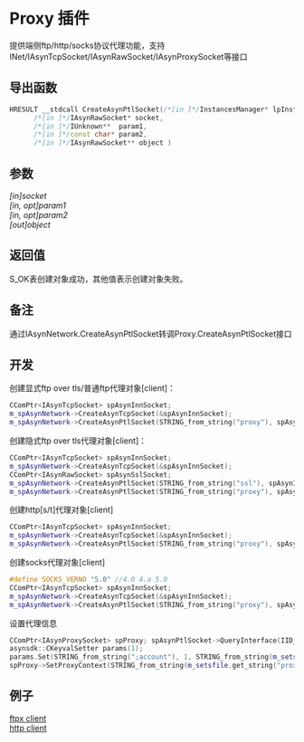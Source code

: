 # Proxy 插件  

提供端侧ftp/http/socks协议代理功能，支持INet/IAsynTcpSocket/IAsynRawSocket/IAsynProxySocket等接口

## 导出函数  
```c++  
HRESULT __stdcall CreateAsynPtlSocket(/*[in ]*/InstancesManager* lpInstancesManager,  
      /*[in ]*/IAsynRawSocket* socket,  
      /*[in ]*/IUnknown**  param1,  
      /*[in ]*/const char* param2,  
      /*[in ]*/IAsynRawSocket** object )  
```  

## 参数
*[in]socket*  
*[in, opt]param1*  
*[in, opt]param2*  
*[out]object*  

## 返回值
S_OK表创建对象成功，其他值表示创建对象失败。  

## 备注
通过IAsynNetwork.CreateAsynPtlSocket转调Proxy.CreateAsynPtlSocket接口  

## 开发
创建显式ftp over tls/普通ftp代理对象[client]：  
```c++  
CComPtr<IAsynTcpSocket> spAsynInnSocket;
m_spAsynNetwork->CreateAsynTcpSocket(&spAsynInnSocket);
m_spAsynNetwork->CreateAsynPtlSocket(STRING_from_string("proxy"), spAsynInnSocket, 0, STRING_from_string(ssl_explicit? "ftps/1.0" : "ftp/1.0"), &spAsynPtlSocket);
```  

创建隐式ftp over tls代理对象[client]：  
```c++  
CComPtr<IAsynTcpSocket> spAsynInnSocket;
m_spAsynNetwork->CreateAsynTcpSocket(&spAsynInnSocket);
CComPtr<IAsynRawSocket> spAsynSslSocket;
m_spAsynNetwork->CreateAsynPtlSocket(STRING_from_string("ssl"), spAsynInnSocket, 0, STRING_from_string("tls/1.0"), &spAsynSslSocket);
m_spAsynNetwork->CreateAsynPtlSocket(STRING_from_string("proxy"), spAsynSslSocket, 0, STRING_from_string("ftp/1.0"), &spAsynPtlSocket);
```  

创建http[s/t]代理对象[client]  
```c++  
CComPtr<IAsynTcpSocket> spAsynInnSocket;
m_spAsynNetwork->CreateAsynTcpSocket(&spAsynInnSocket);
m_spAsynNetwork->CreateAsynPtlSocket(STRING_from_string("proxy"), spAsynInnSocket, 0, STRING_from_string(ssl? "https/1.0" : "http/1.0"), &spAsynPtlSocket);
```  

创建socks代理对象[client]  
```c++  
#define SOCKS_VERNO "5.0" //4.0 4.a 5.0
CComPtr<IAsynTcpSocket> spAsynInnSocket;
m_spAsynNetwork->CreateAsynTcpSocket(&spAsynInnSocket);
m_spAsynNetwork->CreateAsynPtlSocket(STRING_from_string("proxy"), spAsynInnSocket, 0, STRING_from_string("socks/" SOCKS_VERNO), &spAsynPtlSocket);
```  

设置代理信息  
```c++  
CComPtr<IAsynProxySocket> spProxy; spAsynPtlSocket->QueryInterface(IID_IAsynProxySocket, (void **)&spProxy);
asynsdk::CKeyvalSetter params(1);
params.Set(STRING_from_string(";account"), 1, STRING_from_string(m_setsfile.get_string("proxy", "user") + ":" + m_setsfile.get_string("proxy", "password")));
spProxy->SetProxyContext(STRING_from_string(m_setsfile.get_string("proxy", "host", "127.0.0.1")), m_setsfile.get_long("proxy", "port", 8080), STRING_EX::null, &params);
```  

## 例子  
[ftpx client](https://github.com/netsecsp/aftpx)  
[http client](https://github.com/netsecsp/ahttp)  